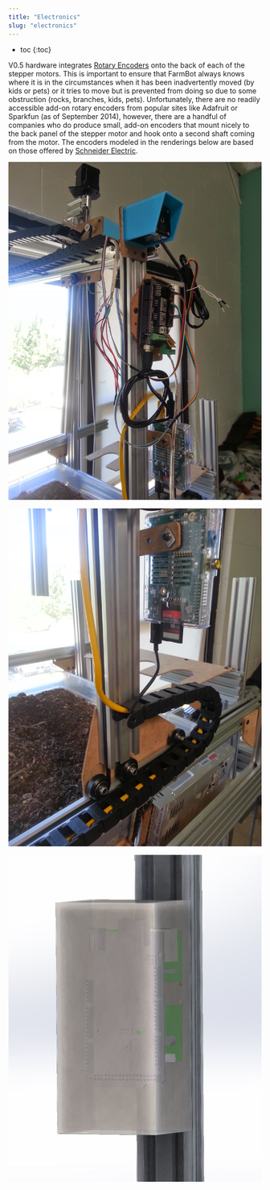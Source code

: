 ```yaml
---
title: "Electronics"
slug: "electronics"
---
```


* toc
{:toc}

V0.5 hardware integrates [Rotary Encoders](http://wiki.farmbot.cc/wiki/Rotary_Encoders) onto the back of each of the stepper motors. This is important to ensure that FarmBot always knows where it is in the circumstances when it has been inadvertently moved (by kids or pets) or it tries to move but is prevented from doing so due to some obstruction (rocks, branches, kids, pets). Unfortunately, there are no readily accessible add-on rotary encoders from popular sites like Adafruit or Sparkfun (as of September 2014), however, there are a handful of companies who do produce small, add-on encoders that mount nicely to the back panel of the stepper motor and hook onto a second shaft coming from the motor. The encoders modeled in the renderings below are based on those offered by [Schneider Electric](http://motion.schneider-electric.com/downloads/datasheets/17_mtr.pdf).

![V5_Electronics_1.jpg](V5_Electronics_1.jpg)



![V5_Electronics_2.jpg](V5_Electronics_2.jpg)



![V5_Electronics_Render_1.jpg](V5_Electronics_Render_1.jpg)

